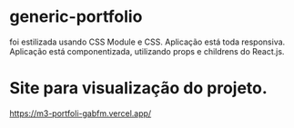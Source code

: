 # generic-portfolio
foi estilizada usando CSS Module e CSS.
Aplicação está toda responsiva.
Aplicação está componentizada, utilizando props e childrens do React.js.
# Site para visualização do projeto.
https://m3-portfoli-gabfm.vercel.app/
